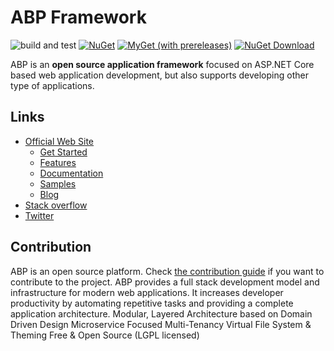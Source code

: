 # ABP Framework

![build and test](https://github.com/abpframework/abp/workflows/build%20and%20test/badge.svg)
[![NuGet](https://img.shields.io/nuget/v/Volo.Abp.Core.svg?style=flat-square)](https://www.nuget.org/packages/Volo.Abp.Core)
[![MyGet (with prereleases)](https://img.shields.io/myget/abp-nightly/vpre/Volo.Abp.svg?style=flat-square)](https://docs.abp.io/en/abp/latest/Nightly-Builds)
[![NuGet Download](https://img.shields.io/nuget/dt/Volo.Abp.Core.svg?style=flat-square)](https://www.nuget.org/packages/Volo.Abp.Core)

ABP is an **open source application framework** focused on ASP.NET Core based web application development, but also supports developing other type of applications.

## Links

* <a href="https://abp.io/" target="_blank">Official Web Site</a>
  * <a href="https://abp.io/get-started" target="_blank">Get Started</a>
  * <a href="https://abp.io/features" target="_blank">Features</a>
  * <a href="https://docs.abp.io/" target="_blank">Documentation</a>
  * <a href="https://docs.abp.io/en/abp/latest/Samples/Index" target="_blank">Samples</a>
  * <a href="https://blog.abp.io/" target="_blank">Blog</a>
* <a href="https://stackoverflow.com/questions/tagged/abp" target="_blank">Stack overflow</a>
* <a href="https://twitter.com/abpframework" target="_blank">Twitter</a>

## Contribution

ABP is an open source platform. Check [the contribution guide](docs/en/Contribution/Index.md) if you want to contribute to the project.
ABP provides a full stack development model and infrastructure for modern web applications. It increases developer productivity by automating repetitive tasks and providing a complete application architecture.
 Modular, Layered Architecture based on Domain Driven Design
 Microservice Focused
 Multi-Tenancy
 Virtual File System & Theming
 Free & Open Source (LGPL licensed)
